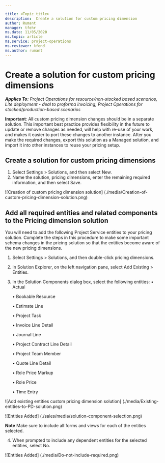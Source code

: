 ```yaml
--- 

title: <Topic title> 
description:  Create a solution for custom pricing dimension
author: Rumant
manager: tfehr 
ms.date: 11/05/2020  
ms.topic: article 
ms.service: project-operations 
ms.reviewer: kfend 
ms.author: rumant 
--- 
```


# Create a solution for custom pricing dimensions

 _**Applies To:** Project Operations for resource/non-stocked based scenarios, Lite deployment - deal to proforma invoicing, Project Operations for stocked/production-based scenarios_ 

**Important**: All custom pricing dimension changes should be in a separate solution. This important best practice provides flexibility in the future to update or remove changes as needed, will help with re-use of your work, and makes it easier to port these changes to another instance. After you make the required changes, export this solution as a Managed solution, and import it into other instances to reuse your pricing setup.

## Create a solution for custom pricing dimensions
1.	Select Settings > Solutions, and then select New.
2.	Name the solution, <your organization name> pricing dimensions, enter the remaining required information, and then select Save.

![Creation of custom pricing dimension solution] (./media/Creation-of-custom-pricing-dimension-solution.png)
 
## Add all required entities and related components to the Pricing dimension solution
You will need to add the following Project Service entities to your pricing solution. Complete the steps in this procedure to make some important schema changes in the pricing solution so that the entities become aware of the new pricing dimensions.
1.	Select Settings > Solutions, and then double-click <your organization name> pricing dimensions.
2.	In Solution Explorer, on the left navigation pane, select Add Existing > Entities.
3.	In the Solution Components dialog box, select the following entities:
      •	Actual
 
      •	Bookable Resource
 
      •	Estimate Line
      
      •	Project Task
      
      •	Invoice Line Detail
      
      •	Journal Line
      
      •	Project Contract Line Detail
      
      •	Project Team Member
      
      •	Quote Line Detail
      
      •	Role Price Markup
      
      •	Role Price
      
      •	Time Entry
 
 ![Add existing entities custom pricing dimension solution] (./media/Existing-entities-to-PD-solution.png)
 
 ![Entities Added] (./sales/media/solution-component-selection.png)

**Note** Make sure to include all forms and views for each of the entities selected.

4.	When prompted to include any dependent entities for the selected entities, select No.

![Entities Added] (./media/Do-not-include-required.png)
 

